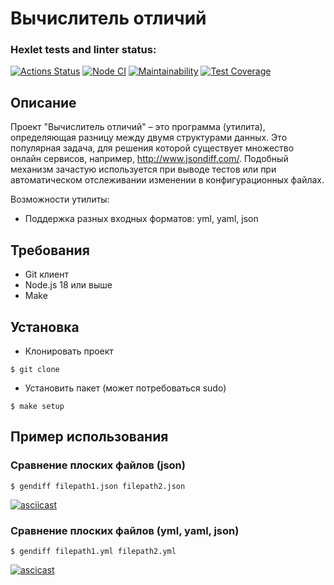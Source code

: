 # Вычислитель отличий

### Hexlet tests and linter status:

[![Actions Status](https://github.com/aleksusergit/frontend-project-46/workflows/hexlet-check/badge.svg)](https://github.com/aleksusergit/frontend-project-46/actions)
[![Node CI](https://github.com/aleksusergit/frontend-project-46/actions/workflows/github-actions.yml/badge.svg)](https://github.com/aleksusergit/frontend-project-46/actions/workflows/github-actions.yml)
[![Maintainability](https://api.codeclimate.com/v1/badges/2fd0ee9edf6c6de49b8e/maintainability)](https://codeclimate.com/github/aleksusergit/frontend-project-46/maintainability)
[![Test Coverage](https://api.codeclimate.com/v1/badges/2fd0ee9edf6c6de49b8e/test_coverage)](https://codeclimate.com/github/aleksusergit/frontend-project-46/test_coverage)

## Описание

Проект "Вычислитель отличий" – это программа (утилита), определяющая разницу между двумя структурами данных. Это популярная задача, для решения которой существует множество онлайн сервисов, например, http://www.jsondiff.com/. Подобный механизм зачастую используется при выводе тестов или при автоматическом отслеживании изменении в конфигурационных файлах.

Возможности утилиты:

- Поддержка разных входных форматов: yml, yaml, json
<!--
- Генерация отчета в виде plain text, stylish и json
  -->

## Требования

- Git клиент
- Node.js 18 или выше
- Make

## Установка

- Клонировать проект

```
$ git clone
```

- Установить пакет (может потребоваться sudo)

```
$ make setup
```

## Пример использования

### Сравнение плоских файлов (json)

```
$ gendiff filepath1.json filepath2.json
```

[![asciicast](https://asciinema.org/a/aO7WXJ44NJal35GaMaT70iWE1.svg)](https://asciinema.org/a/aO7WXJ44NJal35GaMaT70iWE1)

### Сравнение плоских файлов (yml, yaml, json)

```
$ gendiff filepath1.yml filepath2.yml
```

[![ascicast](https://asciinema.org/a/pIaGc0TZHcFJpmR8KYC0bummQ.svg)](https://asciinema.org/a/pIaGc0TZHcFJpmR8KYC0bummQ)
